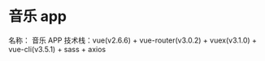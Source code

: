# 音乐 app

名称： 音乐 APP
技术栈：vue(v2.6.6) + vue-router(v3.0.2) + vuex(v3.1.0) + vue-cli(v3.5.1) + sass + axios
